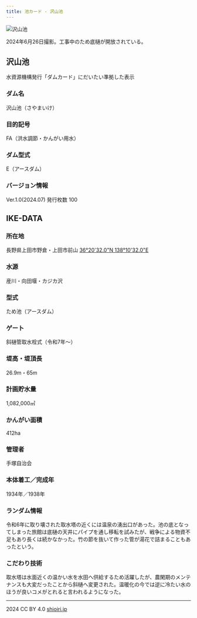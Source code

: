 ```yaml
---
title: 池カード - 沢山池
---
```

![沢山池](/DJI_0208.JPG) 

2024年6月26日撮影。工事中のため底樋が開放されている。

## 沢山池
水資源機構発行「ダムカード」にだいたい準拠した表示

### ダム名
沢山池（さやまいけ）

### 目的記号
FA（洪水調節・かんがい用水）

### ダム型式
E（アースダム）

### バージョン情報
Ver.1.0(2024.07) 発行枚数 100

## IKE-DATA

### 所在地
長野県上田市野倉・上田市前山
[36°20'32.0"N 138°10'32.0"E](https://goo.gl/maps/xvi3WmNdCzzozhgt6)

### 水源
産川・向田堰・カジカ沢

### 型式
ため池（アースダム）

### ゲート
斜樋管取水栓式（令和7年〜）

### 堤高・堤頂長
26.9m・65m

### 計画貯水量
1,082,000㎥

### かんがい面積
412ha

### 管理者
手塚自治会

### 本体着工／完成年
1934年／1938年

### ランダム情報
令和6年に取り壊された取水塔の近くには温泉の湧出口があった。池の底となってしまった旅館は底樋の天井にパイプを通し移転を試みたが、戦争による物資不足もあり長くは続かなかった。竹の節を抜いて作った管が湯花で詰まることもあったという。

### こだわり技術
取水塔は水面近くの温かい水を水田へ供給するため活躍したが、農閑期のメンテナンスも大変だったことから斜樋へ変更された。温暖化の今では逆に冷たい水のほうが良いコメがとれると言われるようになった。

---
2024 CC BY 4.0 [shioiri.jp](https://shioiri.jp)